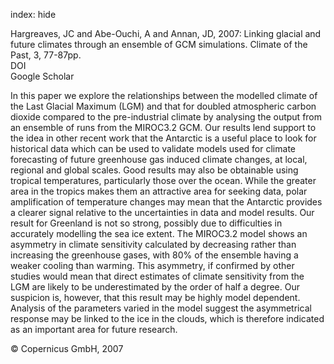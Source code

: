 index: hide

<div class="Citation">

  <div class="Citation-body">
    <div class="Citation-text">Hargreaves, JC and Abe-Ouchi, A and Annan, JD, 2007: Linking glacial and future climates through an ensemble of GCM simulations. <span class="Article-journal">Climate of the Past, </span><span class="Article-volume">3, </span>77-87pp.</div>
    <div class="Citation-links">
      <div class="CitationLink" data-href="https://doi.org/10.5194/cp-3-77-2007">
        <div class="CitationLink-icon CitationLink-Doi"></div>
        <div class="CitationLink-text">DOI</div>
      </div>
      <div class="CitationLink" data-href="https://scholar.google.com/scholar?q=10.5194/cp-3-77-2007">
        <div class="CitationLink-icon CitationLink-Scholar"></div>
        <div class="CitationLink-text">Google Scholar</div>
      </div>
    </div>
  </div>
</div>

In this paper we explore the relationships between the modelled climate of the Last Glacial Maximum (LGM) and that for doubled atmospheric carbon dioxide compared to the pre-industrial climate by analysing the output from an ensemble of runs from the MIROC3.2 GCM.  Our results lend support to the idea in other recent work that the Antarctic is a useful place to look for historical data which can be used to validate models used for climate forecasting of future greenhouse gas induced climate changes, at local, regional and global scales. Good results may also be obtainable using tropical temperatures, particularly those over the ocean. While the greater area in the tropics makes them an attractive area for seeking data, polar amplification of temperature changes may mean that the Antarctic provides a clearer signal relative to the uncertainties in data and model results. Our result for Greenland is not so strong, possibly due to difficulties in accurately modelling the sea ice extent.  The MIROC3.2 model shows an asymmetry in climate sensitivity calculated by decreasing rather than increasing the greenhouse gases, with 80% of the ensemble having a weaker cooling than warming. This asymmetry, if confirmed by other studies would mean that direct estimates of climate sensitivity from the LGM are likely to be underestimated by the order of half a degree. Our suspicion is, however, that this result may be highly model dependent. Analysis of the parameters varied in the model suggest the asymmetrical response may be linked to the ice in the clouds, which is therefore indicated as an important area for future research.

<div class="Citation-copy">
&copy; Copernicus GmbH, 2007
</div>